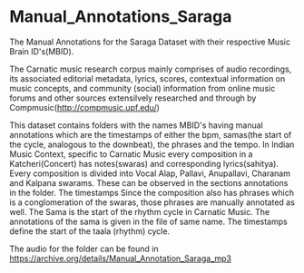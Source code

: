 # Manual_Annotations_Saraga
The Manual Annotations for the Saraga Dataset with their respective Music Brain ID's(MBID).

The Carnatic music research  corpus mainly comprises of audio recordings, its associated editorial metadata, lyrics, scores, contextual information on music concepts, and community (social) information from online music forums and other sources extensilvely researched and through by Compmusic(http://compmusic.upf.edu/)

This dataset contains folders with the names  MBID's having  manual annotations which are the timestamps of either the bpm, samas(the start of the cycle, analogous to the downbeat), the phrases and the tempo. 
In Indian Music Context, specific to Carnatic Music every composition in a Katcheri(Concert) has notes(swaras) and corresponding lyrics(sahitya). 
Every composition is divided into Vocal Alap, Pallavi, Anupallavi, Charanam and Kalpana swarams. These can be observed in the sections annotations in the folder. The timestamps 
Since the composition also has phrases which is a conglomeration of the swaras, those phrases are manually annotated as well.
The Sama is the start of the rhythm cycle in Carnatic Music. The annotations of the sama is given in the file of same name. The timestamps define the start of the taala (rhythm) cycle. 

The audio for the folder can be found in https://archive.org/details/Manual_Annotation_Saraga_mp3
